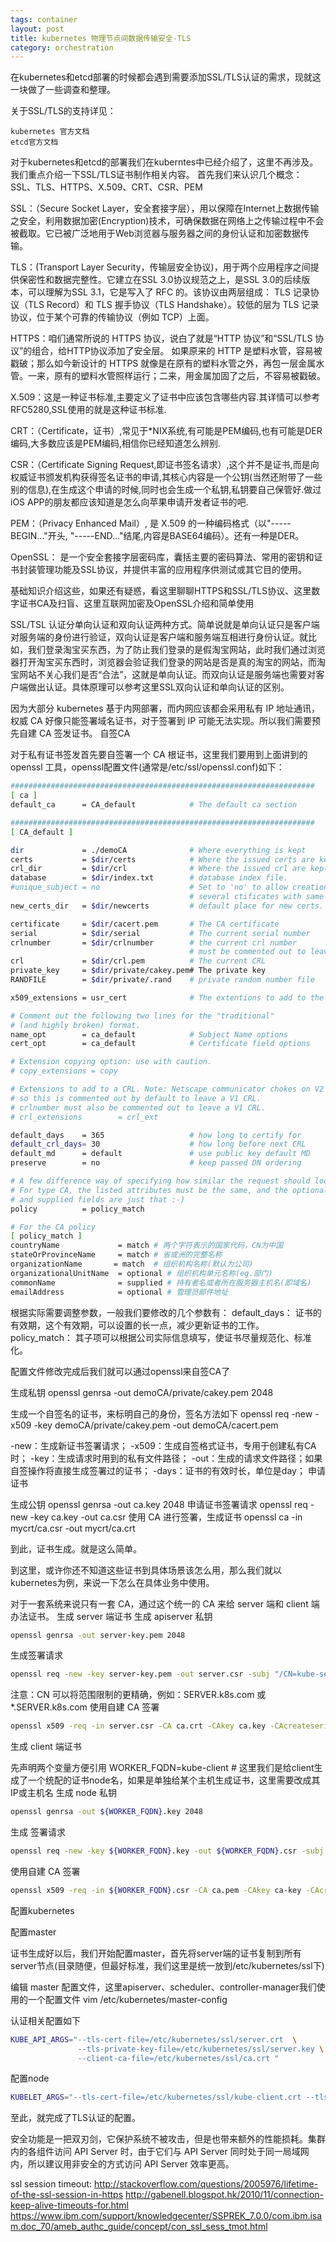 ```yaml
---
tags: container
layout: post
title: kubernetes 物理节点间数据传输安全-TLS
category: orchestration
---
```


 在kubernetes和etcd部署的时候都会遇到需要添加SSL/TLS认证的需求，现就这一块做了一些调查和整理。
<!--more-->
关于SSL/TLS的支持详见：

    kubernetes 官方文档
    etcd官方文档

对于kubernetes和etcd的部署我们在kuberntes中已经介绍了，这里不再涉及。我们重点介绍一下SSL/TLS证书制作相关内容。 首先我们来认识几个概念：SSL、TLS、HTTPS、X.509、CRT、CSR、PEM

SSL：（Secure Socket Layer，安全套接字层），用以保障在Internet上数据传输之安全，利用数据加密(Encryption)技术，可确保数据在网络上之传输过程中不会被截取。它已被广泛地用于Web浏览器与服务器之间的身份认证和加密数据传输。

TLS：(Transport Layer Security，传输层安全协议)，用于两个应用程序之间提供保密性和数据完整性。它建立在SSL 3.0协议规范之上，是SSL 3.0的后续版本，可以理解为SSL 3.1，它是写入了 RFC 的。该协议由两层组成： TLS 记录协议（TLS Record）和 TLS 握手协议（TLS Handshake）。较低的层为 TLS 记录协议，位于某个可靠的传输协议（例如 TCP）上面。

HTTPS：咱们通常所说的 HTTPS 协议，说白了就是“HTTP 协议”和“SSL/TLS 协议”的组合，给HTTP协议添加了安全层。 如果原来的 HTTP 是塑料水管，容易被戳破；那么如今新设计的 HTTPS 就像是在原有的塑料水管之外，再包一层金属水管。一来，原有的塑料水管照样运行；二来，用金属加固了之后，不容易被戳破。

X.509：这是一种证书标准,主要定义了证书中应该包含哪些内容.其详情可以参考RFC5280,SSL使用的就是这种证书标准.

CRT：（Certificate，证书）,常见于*NIX系统,有可能是PEM编码,也有可能是DER编码,大多数应该是PEM编码,相信你已经知道怎么辨别.

CSR：（Certificate Signing Request,即证书签名请求）,这个并不是证书,而是向权威证书颁发机构获得签名证书的申请,其核心内容是一个公钥(当然还附带了一些别的信息),在生成这个申请的时候,同时也会生成一个私钥,私钥要自己保管好.做过iOS APP的朋友都应该知道是怎么向苹果申请开发者证书的吧.

PEM：（Privacy Enhanced Mail）, 是 X.509 的一种编码格式（以"-----BEGIN..."开头, "-----END..."结尾,内容是BASE64编码）。还有一种是DER。

OpenSSL： 是一个安全套接字层密码库，囊括主要的密码算法、常用的密钥和证书封装管理功能及SSL协议，并提供丰富的应用程序供测试或其它目的使用。

基础知识介绍这些，如果还有疑惑，看这里聊聊HTTPS和SSL/TLS协议、这里数字证书CA及扫盲、这里互联网加密及OpenSSL介绍和简单使用

SSL/TSL 认证分单向认证和双向认证两种方式。简单说就是单向认证只是客户端对服务端的身份进行验证，双向认证是客户端和服务端互相进行身份认证。就比如，我们登录淘宝买东西，为了防止我们登录的是假淘宝网站，此时我们通过浏览器打开淘宝买东西时，浏览器会验证我们登录的网站是否是真的淘宝的网站，而淘宝网站不关心我们是否“合法”，这就是单向认证。而双向认证是服务端也需要对客户端做出认证。具体原理可以参考这里SSL双向认证和单向认证的区别。

因为大部分 kubernetes 基于内网部署，而内网应该都会采用私有 IP 地址通讯，权威 CA 好像只能签署域名证书，对于签署到 IP 可能无法实现。所以我们需要预先自建 CA 签发证书。
自签CA

对于私有证书签发首先要自签署一个 CA 根证书，这里我们要用到上面讲到的 openssl 工具，openssl配置文件(通常是/etc/ssl/openssl.conf)如下：
```sh
####################################################################
[ ca ]
default_ca      = CA_default            # The default ca section

####################################################################
[ CA_default ]

dir             = ./demoCA              # Where everything is kept
certs           = $dir/certs            # Where the issued certs are kept
crl_dir         = $dir/crl              # Where the issued crl are kept
database        = $dir/index.txt        # database index file.
#unique_subject = no                    # Set to 'no' to allow creation of
                                        # several ctificates with same subject.
new_certs_dir   = $dir/newcerts         # default place for new certs.

certificate     = $dir/cacert.pem       # The CA certificate
serial          = $dir/serial           # The current serial number
crlnumber       = $dir/crlnumber        # the current crl number
                                        # must be commented out to leave a V1 CRL
crl             = $dir/crl.pem          # The current CRL
private_key     = $dir/private/cakey.pem# The private key
RANDFILE        = $dir/private/.rand    # private random number file

x509_extensions = usr_cert              # The extentions to add to the cert

# Comment out the following two lines for the "traditional"
# (and highly broken) format.
name_opt        = ca_default            # Subject Name options
cert_opt        = ca_default            # Certificate field options

# Extension copying option: use with caution.
# copy_extensions = copy

# Extensions to add to a CRL. Note: Netscape communicator chokes on V2 CRLs
# so this is commented out by default to leave a V1 CRL.
# crlnumber must also be commented out to leave a V1 CRL.
# crl_extensions        = crl_ext

default_days    = 365                   # how long to certify for
default_crl_days= 30                    # how long before next CRL
default_md      = default               # use public key default MD
preserve        = no                    # keep passed DN ordering

# A few difference way of specifying how similar the request should look
# For type CA, the listed attributes must be the same, and the optional
# and supplied fields are just that :-)
policy          = policy_match

# For the CA policy
[ policy_match ]
countryName             = match # 两个字符表示的国家代码，CN为中国
stateOrProvinceName     = match # 省或洲的完整名称
organizationName       = match  # 组织机构名称(默认为公司)
organizationalUnitName  = optional # 组织机构单元名称(eg.部门)
commonName              = supplied # 持有者名或者所在服务器主机名(即域名)
emailAddress            = optional # 管理员邮件地址
```

根据实际需要调整参数，一般我们要修改的几个参数有： default_days： 证书的有效期，这个有效期，可以设置的长一点，减少更新证书的工作。 policy_match： 其子项可以根据公司实际信息填写，使证书尽量规范化、标准化。

配置文件修改完成后我们就可以通过openssl来自签CA了

生成私钥 openssl genrsa -out demoCA/private/cakey.pem 2048

生成一个自签名的证书，来标明自己的身份，签名方法如下 openssl req -new -x509 -key demoCA/private/cakey.pem -out demoCA/cacert.pem

-new：生成新证书签署请求； -x509：生成自签格式证书，专用于创建私有CA时； -key：生成请求时用到的私有文件路径； -out：生成的请求文件路径；如果自签操作将直接生成签署过的证书； -days：证书的有效时长，单位是day；
申请证书

生成公钥 openssl genrsa -out ca.key 2048 申请证书签署请求 openssl req -new -key ca.key -out ca.csr 使用 CA 进行签署，生成证书 openssl ca -in mycrt/ca.csr -out mycrt/ca.crt

到此，证书生成。就是这么简单。

到这里，或许你还不知道这些证书到具体场景该怎么用，那么我们就以kubernetes为例，来说一下怎么在具体业务中使用。

对于一套系统来说只有一套 CA，通过这个统一的 CA 来给 server 端和 client 端办法证书。
生成 server 端证书
生成 apiserver 私钥
```sh
openssl genrsa -out server-key.pem 2048
```
生成签署请求
```sh
openssl req -new -key server-key.pem -out server.csr -subj "/CN=kube-server"
```
注意：CN 可以将范围限制的更精确，例如：SERVER.k8s.com 或 *.SERVER.k8s.com
使用自建 CA 签署
```sh
openssl x509 -req -in server.csr -CA ca.crt -CAkey ca.key -CAcreateserial -out server.crt
```
生成 client 端证书

先声明两个变量方便引用 WORKER_FQDN=kube-client # 这里我们是给client生成了一个统配的证书node名，如果是单独给某个主机生成证书，这里需要改成其IP或主机名
生成 node 私钥
```sh
openssl genrsa -out ${WORKER_FQDN}.key 2048
```
生成 签署请求
```sh
openssl req -new -key ${WORKER_FQDN}.key -out ${WORKER_FQDN}.csr -subj "/CN=${WORKER_FQDN}"
```
使用自建 CA 签署
```sh
openssl x509 -req -in ${WORKER_FQDN}.csr -CA ca.pem -CAkey ca-key -CAcreateserial -out ${WORKER_FQDN}.crt
```
配置kubernetes

配置master

证书生成好以后，我们开始配置master，首先将server端的证书复制到所有server节点(目录随便，但最好标准，我们这里是统一放到/etc/kubernetes/ssl下)

编辑 master 配置文件，这里apiserver、scheduler、controller-manager我们使用的一个配置文件 vim /etc/kubernetes/master-config

认证相关配置如下
```sh
KUBE_API_ARGS="--tls-cert-file=/etc/kubernetes/ssl/server.crt  \
               --tls-private-key-file=/etc/kubernetes/ssl/server.key \
               --client-ca-file=/etc/kubernetes/ssl/ca.crt "
```
配置node
```sh
KUBELET_ARGS="--tls-cert-file=/etc/kubernetes/ssl/kube-client.crt --tls-private-key-file=/etc/kubernetes/ssl/kube-client.key"
```
至此，就完成了TLS认证的配置。

安全功能是一把双刃剑，它保护系统不被攻击，但是也带来额外的性能损耗。集群内的各组件访问 API Server 时，由于它们与 API Server 同时处于同一局域网内，所以建议用非安全的方式访问 API Server 效率更高。

ssl session timeout:
http://stackoverflow.com/questions/2005976/lifetime-of-the-ssl-session-in-https
http://gabenell.blogspot.hk/2010/11/connection-keep-alive-timeouts-for.html
https://www.ibm.com/support/knowledgecenter/SSPREK_7.0.0/com.ibm.isam.doc_70/ameb_authc_guide/concept/con_ssl_sess_tmot.html